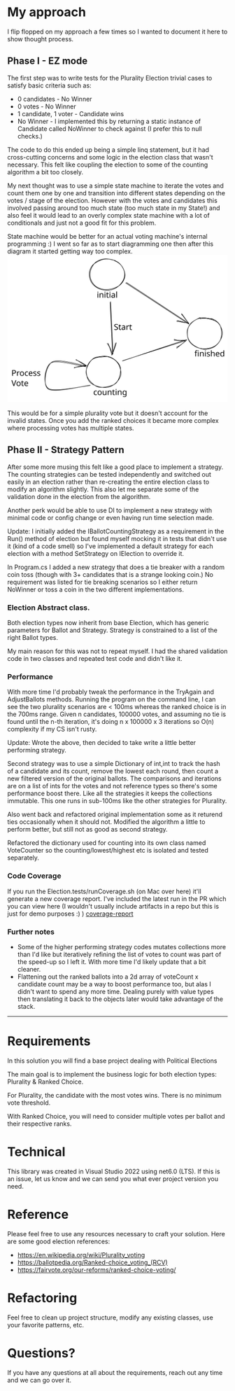 # My approach

I flip flopped on my approach a few times so I wanted to document it here to show thought process.  

## Phase I - EZ mode

The first step was to write tests for the Plurality Election trivial cases to satisfy basic criteria such as:

- 0 candidates - No Winner
- 0 votes - No Winner
- 1 candidate, 1 voter - Candidate wins
- No Winner - I implemented this by returning a static instance of Candidate called NoWinner to check against (I prefer this to null checks.)

The code to do this ended up being a simple linq statement, but it had cross-cutting concerns and some logic in the election class that wasn't necessary. This felt like coupling the election to some of the counting algorithm a bit too closely. 

My next thought was to use a simple state machine to iterate the votes and count them one by one and transition into different states depending on the votes / stage of the election. However with the votes and candidates this involved passing around too much state (too much state in my State!) and also feel it would lead to an overly complex state machine with a lot of conditionals and just not a good fit for this problem.

State machine would be better for an actual voting machine's internal programming :) I went so far as to start diagramming one then after this diagram it started getting way too complex.
![state-machine](./images/fsm.svg)

This would be for a simple plurality vote but it doesn't account for the invalid states. Once you add the ranked choices it became more complex where processing votes has multiple states.

## Phase II - Strategy Pattern

After some more musing this felt like a good place to implement a strategy.  The counting strategies can be tested independently and switched out easily in an election rather than re-creating the entire election class to modify an algorithm slightly.  This also let me separate some of the validation done in the election from the algorithm.

Another perk would be able to use DI to implement a new strategy with minimal code or config change or even having run time selection made. 

Update: I initially added the IBallotCountingStrategy as a requirement in the Run() method of election but found myself mocking it in tests that didn't use it (kind of a code smell) so I've implemented a default strategy for each election with a method SetStrategy on IElection to override it. 

In Program.cs I added a new strategy that does a tie breaker with a random coin toss (though with 3+ candidates that is a strange looking coin.) No requirement was listed for tie breaking scenarios so I either return NoWinner or toss a coin in the two different implementations.

### Election Abstract class.
Both election types now inherit from base Election, which has generic parameters for Ballot and Strategy.  Strategy is constrained to a list of the right Ballot types.

My main reason for this was not to repeat myself. I had the shared validation code in two classes and repeated test code and didn't like it. 

### Performance ###
With more time I'd probably tweak the performance in the TryAgain and AdjustBallots methods. Running the program on the command line, I can see the two plurality scenarios are < 100ms whereas the ranked choice is in the 700ms range.   Given n candidates, 100000 votes, and assuming no tie is found until the n-th iteration, it's doing n x 100000 x 3 iterations so O(n) complexity if my CS isn't rusty. 

Update: Wrote the above, then decided to take write a little better performing strategy.

Second strategy was to use a simple Dictionary of int,int to track the hash of a candidate and its count, remove the lowest each round, then count a new filtered version of the original ballots. The comparisons and iterations are on a list of ints for the votes and not reference types so there's some performance boost there.  Like all the strategies it keeps the collections immutable.  This one runs in sub-100ms like the other strategies for Plurality. 

Also went back and refactored original implementation some as it returend ties occasionally when it should not. Modified the algorithm a little to perform better, but still not as good as second strategy.

Refactored the dictionary used for counting into its own class named VoteCounter<T> so the counting/lowest/highest etc is isolated and tested separately. 

### Code Coverage

If you run the Election.tests/runCoverage.sh (on Mac over here) it'll generate a new coverage report.  I've included the latest run in the PR which you can view here (I wouldn't usually include artifacts in a repo but this is just for demo purposes :) )
[coverage-report](https://htmlpreview.github.io/?https://github.com/jldhtx/elections/blob/main/Elections.tests/coveragereport/index.html)
### Further notes 

- Some of the higher performing strategy codes mutates collections more than I'd like but iteratively refining the list of votes to count was part of the speed-up so I left it.  With more time I'd likely update that a bit cleaner.
- Flattening out the ranked ballots into a 2d array of voteCount x candidate count may be a way to boost performance too, but alas I didn't want to spend any more time.   Dealing purely with value types then translating it back to the objects later would take advantage of the stack. 

---
# Requirements
In this solution you will find a base project dealing with Political Elections 

The main goal is to implement the business logic for both election types: Plurality & Ranked Choice. 

For Plurality, the candidate with the most votes wins. There is no minimum vote threshold. 

With Ranked Choice, you will need to consider multiple votes per ballot and their respective ranks.

# Technical
This library was created in Visual Studio 2022 using net6.0 (LTS). If this is an issue, let us know and we can send you what ever project version you need.

# Reference
Please feel free to use any resources necessary to craft your solution. Here are some good election references:

- https://en.wikipedia.org/wiki/Plurality_voting
- https://ballotpedia.org/Ranked-choice_voting_(RCV)
- https://fairvote.org/our-reforms/ranked-choice-voting/

# Refactoring
Feel free to clean up project structure, modify any existing classes, use your favorite patterns, etc.

# Questions?
If you have any questions at all about the requirements, reach out any time and we can go over it.
